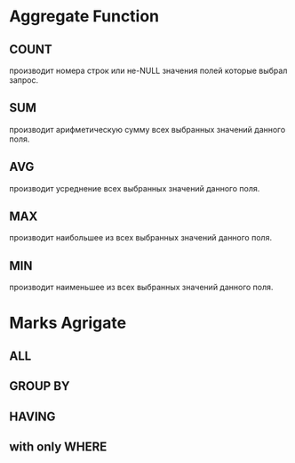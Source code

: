 # Aggregate Function

## COUNT 
производит номера строк или не-NULL значения полей которые выбрал запрос.
## SUM
 производит арифметическую сумму всех выбранных значений данного поля.
## AVG
 производит усреднение всех выбранных значений данного поля.
## MAX
 производит наибольшее из всех выбранных значений данного поля.
## MIN
 производит наименьшее из всех выбранных значений данного поля.
# Marks Agrigate
## ALL 
## GROUP BY
## HAVING
## with only WHERE